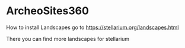 # ArcheoSites360

How to install Landscapes go to https://stellarium.org/landscapes.html

There you can find more landscapes for stellarium
